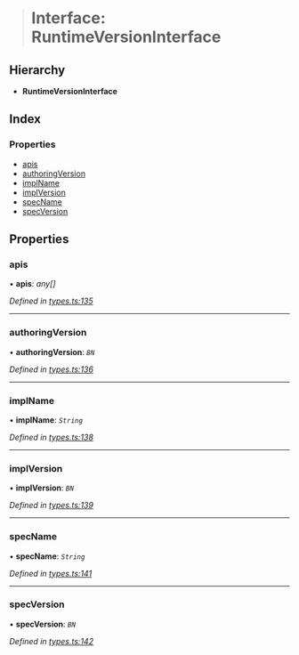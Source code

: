 > # Interface: RuntimeVersionInterface

## Hierarchy

* **RuntimeVersionInterface**

## Index

### Properties

* [apis](_types_.runtimeversioninterface.md#apis)
* [authoringVersion](_types_.runtimeversioninterface.md#authoringversion)
* [implName](_types_.runtimeversioninterface.md#implname)
* [implVersion](_types_.runtimeversioninterface.md#implversion)
* [specName](_types_.runtimeversioninterface.md#specname)
* [specVersion](_types_.runtimeversioninterface.md#specversion)

## Properties

###  apis

• **apis**: *any[]*

*Defined in [types.ts:135](https://github.com/polkadot-js/api/blob/7a08b37/packages/types/src/types.ts#L135)*

___

###  authoringVersion

• **authoringVersion**: *`BN`*

*Defined in [types.ts:136](https://github.com/polkadot-js/api/blob/7a08b37/packages/types/src/types.ts#L136)*

___

###  implName

• **implName**: *`String`*

*Defined in [types.ts:138](https://github.com/polkadot-js/api/blob/7a08b37/packages/types/src/types.ts#L138)*

___

###  implVersion

• **implVersion**: *`BN`*

*Defined in [types.ts:139](https://github.com/polkadot-js/api/blob/7a08b37/packages/types/src/types.ts#L139)*

___

###  specName

• **specName**: *`String`*

*Defined in [types.ts:141](https://github.com/polkadot-js/api/blob/7a08b37/packages/types/src/types.ts#L141)*

___

###  specVersion

• **specVersion**: *`BN`*

*Defined in [types.ts:142](https://github.com/polkadot-js/api/blob/7a08b37/packages/types/src/types.ts#L142)*